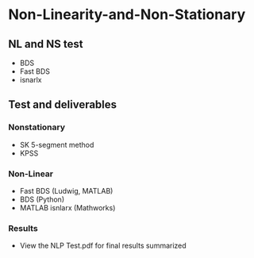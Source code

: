 # Non-Linearity-and-Non-Stationary

## NL and NS test 

- BDS
- Fast BDS
- isnarlx


## Test and deliverables

### Nonstationary

- SK 5-segment method
- KPSS
	

### Non-Linear

- Fast BDS (Ludwig, MATLAB)
- BDS (Python)
- MATLAB isnlarx (Mathworks)


### Results
- View the NLP Test.pdf for final results summarized
